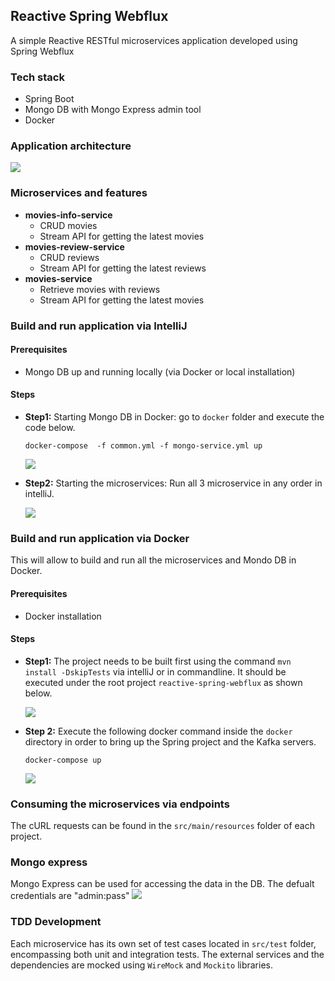 ## Reactive Spring Webflux

A simple Reactive RESTful microservices application developed using Spring Webflux

### Tech stack
- Spring Boot
- Mongo DB with Mongo Express admin tool
- Docker

### Application architecture
![](https://i.imgur.com/E6tbJIv.png)

### Microservices and features
- **movies-info-service**
  - CRUD movies
  - Stream API for getting the latest movies
- **movies-review-service**
  - CRUD reviews
  - Stream API for getting the latest reviews
- **movies-service**
  - Retrieve movies with reviews
  - Stream API for getting the latest movies

### Build and run application via IntelliJ

#### Prerequisites
- Mongo DB up and running locally (via Docker or local installation)

#### Steps
- **Step1:** Starting Mongo DB in Docker: go to `docker` folder and execute the code below.
    
    ```agsl
    docker-compose  -f common.yml -f mongo-service.yml up
    ```
  ![](https://i.imgur.com/d9NAkY2.png)
- **Step2:** Starting the microservices: Run all 3 microservice in any order in intelliJ.

  ![](https://i.imgur.com/XTuRgCy.png)

### Build and run application via Docker
This will allow to build and run all the microservices and Mondo DB in Docker.

#### Prerequisites
- Docker installation


#### Steps
- **Step1:** The project needs to be built first using the command `mvn install -DskipTests` via intelliJ or in commandline. It should be executed under the root project `reactive-spring-webflux` as shown below.

  ![](https://i.imgur.com/d8POEyR.png)
- **Step 2:** Execute the following docker command inside the `docker` directory in order to bring up the Spring project and the Kafka servers.
  ```
  docker-compose up
  ```
  ![](https://i.imgur.com/1z3KUO3.png)


### Consuming the microservices via endpoints
The cURL requests can be found in the `src/main/resources` folder of each project.

### Mongo express
Mongo Express can be used for accessing the data in the DB.
The defualt credentials are "admin:pass"
![](https://i.imgur.com/8yk8HAK.png)

### TDD Development
Each microservice has its own set of test cases located in `src/test` folder, encompassing both unit and integration tests.
The external services and the dependencies are mocked using `WireMock` and `Mockito` libraries.
